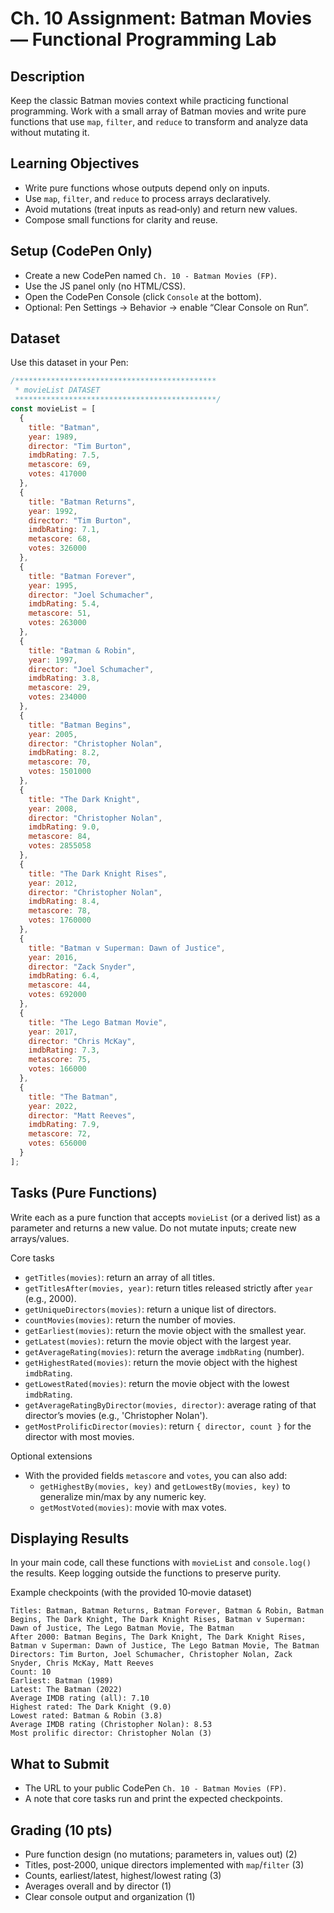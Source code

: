 # Ch. 10 Assignment: Batman Movies — Functional Programming Lab

## Description

Keep the classic Batman movies context while practicing functional programming. Work with a small array of Batman movies and write pure functions that use `map`, `filter`, and `reduce` to transform and analyze data without mutating it.

## Learning Objectives

- Write pure functions whose outputs depend only on inputs.
- Use `map`, `filter`, and `reduce` to process arrays declaratively.
- Avoid mutations (treat inputs as read‑only) and return new values.
- Compose small functions for clarity and reuse.

## Setup (CodePen Only)

- Create a new CodePen named `Ch. 10 - Batman Movies (FP)`.
- Use the JS panel only (no HTML/CSS).
- Open the CodePen Console (click `Console` at the bottom).
- Optional: Pen Settings → Behavior → enable “Clear Console on Run”.

## Dataset

Use this dataset in your Pen:

```js
/*********************************************
 * movieList DATASET
 *********************************************/
const movieList = [
  {
    title: "Batman",
    year: 1989,
    director: "Tim Burton",
    imdbRating: 7.5,
    metascore: 69,
    votes: 417000
  },
  {
    title: "Batman Returns",
    year: 1992,
    director: "Tim Burton",
    imdbRating: 7.1,
    metascore: 68,
    votes: 326000
  },
  {
    title: "Batman Forever",
    year: 1995,
    director: "Joel Schumacher",
    imdbRating: 5.4,
    metascore: 51,
    votes: 263000
  },
  {
    title: "Batman & Robin",
    year: 1997,
    director: "Joel Schumacher",
    imdbRating: 3.8,
    metascore: 29,
    votes: 234000
  },
  {
    title: "Batman Begins",
    year: 2005,
    director: "Christopher Nolan",
    imdbRating: 8.2,
    metascore: 70,
    votes: 1501000
  },
  {
    title: "The Dark Knight",
    year: 2008,
    director: "Christopher Nolan",
    imdbRating: 9.0,
    metascore: 84,
    votes: 2855058
  },
  {
    title: "The Dark Knight Rises",
    year: 2012,
    director: "Christopher Nolan",
    imdbRating: 8.4,
    metascore: 78,
    votes: 1760000
  },
  {
    title: "Batman v Superman: Dawn of Justice",
    year: 2016,
    director: "Zack Snyder",
    imdbRating: 6.4,
    metascore: 44,
    votes: 692000
  },
  {
    title: "The Lego Batman Movie",
    year: 2017,
    director: "Chris McKay",
    imdbRating: 7.3,
    metascore: 75,
    votes: 166000
  },
  {
    title: "The Batman",
    year: 2022,
    director: "Matt Reeves",
    imdbRating: 7.9,
    metascore: 72,
    votes: 656000
  }
];
```

## Tasks (Pure Functions)

Write each as a pure function that accepts `movieList` (or a derived list) as a parameter and returns a new value. Do not mutate inputs; create new arrays/values.

Core tasks
- `getTitles(movies)`: return an array of all titles.
- `getTitlesAfter(movies, year)`: return titles released strictly after `year` (e.g., 2000).
- `getUniqueDirectors(movies)`: return a unique list of directors.
- `countMovies(movies)`: return the number of movies.
- `getEarliest(movies)`: return the movie object with the smallest year.
- `getLatest(movies)`: return the movie object with the largest year.
- `getAverageRating(movies)`: return the average `imdbRating` (number).
- `getHighestRated(movies)`: return the movie object with the highest `imdbRating`.
- `getLowestRated(movies)`: return the movie object with the lowest `imdbRating`.
- `getAverageRatingByDirector(movies, director)`: average rating of that director’s movies (e.g., 'Christopher Nolan').
- `getMostProlificDirector(movies)`: return `{ director, count }` for the director with most movies.

Optional extensions
- With the provided fields `metascore` and `votes`, you can also add:
  - `getHighestBy(movies, key)` and `getLowestBy(movies, key)` to generalize min/max by any numeric key.
  - `getMostVoted(movies)`: movie with max votes.

## Displaying Results

In your main code, call these functions with `movieList` and `console.log()` the results. Keep logging outside the functions to preserve purity.

Example checkpoints (with the provided 10‑movie dataset)

```
Titles: Batman, Batman Returns, Batman Forever, Batman & Robin, Batman Begins, The Dark Knight, The Dark Knight Rises, Batman v Superman: Dawn of Justice, The Lego Batman Movie, The Batman
After 2000: Batman Begins, The Dark Knight, The Dark Knight Rises, Batman v Superman: Dawn of Justice, The Lego Batman Movie, The Batman
Directors: Tim Burton, Joel Schumacher, Christopher Nolan, Zack Snyder, Chris McKay, Matt Reeves
Count: 10
Earliest: Batman (1989)
Latest: The Batman (2022)
Average IMDB rating (all): 7.10
Highest rated: The Dark Knight (9.0)
Lowest rated: Batman & Robin (3.8)
Average IMDB rating (Christopher Nolan): 8.53
Most prolific director: Christopher Nolan (3)
```

## What to Submit

- The URL to your public CodePen `Ch. 10 - Batman Movies (FP)`.
- A note that core tasks run and print the expected checkpoints.

## Grading (10 pts)

- Pure function design (no mutations; parameters in, values out) (2)
- Titles, post‑2000, unique directors implemented with `map`/`filter` (3)
- Counts, earliest/latest, highest/lowest rating (3)
- Averages overall and by director (1)
- Clear console output and organization (1)
